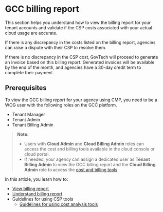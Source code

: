 # GCC billing report

This section helps you understand how to view the billing report for your tenant accounts and validate if the CSP costs associated with your actual cloud usage are accurate.

If there is any discrepancy in the costs listed on the billing report, agencies can raise a dispute with their CSP to resolve them.

If there is no discrepancy in the CSP cost, GovTech will proceed to generate an invoice based on this billing report. Generated invoices will be available by the end of the month, and agencies have a 30-day credit term to complete their payment.

## Prerequisites

To view the GCC billing report for your agency using CMP, you need to be a WOG user with the following roles on the GCC platform.

- Tenant Manager
- Tenant Admin
- Tenant Billing Admin

> **Note:**
>- Users with **Cloud Admin** and **Cloud Billing Admin** roles can access the cost and billing tools available in the cloud console or cloud portal.
>- If needed, your agency can assign a dedicated user as **Tenant Billing Admin** to view the GCC billing report and the **Cloud Billing Admin** role to access the [cost and billing tools](#guidelines-for-csp-cost-analysis-tool).


In this article, you learn how to:

- [View billing report](billing-report-docs/view-your-agency-billing-report)
- [Understand billing report](billing-report-docs/understand-gcc-billing-report)
- Guidelines for using CSP tools
  - [Guidelines for using cost analysis tools](billing-report-docs/guidelines-for-using-csp-cost-analysis-tool)
